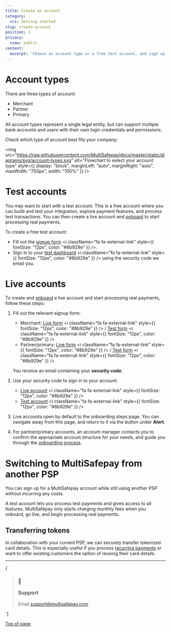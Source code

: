 ```yaml
---
title: Create an account
category:
  uri: Getting started
slug: create-account
position: 1
privacy:
  view: public
content:
  excerpt: 'Choose an account type or a free test account, and sign up.'
---
```

# Account types

There are three types of account:

* Merchant
* Partner
* Primary

All account types represent a single legal entity, but can support multiple bank accounts and users with their own login credentials and permissions.

Check which type of account best fits your company:

<img src="https://raw.githubusercontent.com/MultiSafepay/docs/master/static/diagrams/svg/account-types.svg" alt="Flowchart to select your account type" style={{ display: "block", marginLeft: "auto", marginRight: "auto", maxWidth: "750px", width: "100%" }} />

# Test accounts

You may want to start with a test account. This is a free account where you can build and test your integration, explore payment features, and process test transactions. You can then create a live account and [onboard](/docs/onboarding/) to start processing real payments.

To create a free test account:

* Fill out the <a href="https://testmerchant.multisafepay.com/signup" target="_blank">signup form</a> <i className="fa fa-external-link" style={{ fontSize: "12px", color: "#8b929e" }} />.
* Sign in to your <a href="https://testmerchant.multisafepay.com" target="_blank">test dashboard</a> <i className="fa fa-external-link" style={{ fontSize: "12px", color: "#8b929e" }} /> using the security code we email you.

# Live accounts

To create and [onboard](/docs/onboarding/) a live account and start processing real payments, follow these steps:

1. Fill out the relevant signup form:

   * Merchant: <a href="https://merchant.multisafepay.com/signup" target="_blank">Live form</a> <i className="fa fa-external-link" style={{ fontSize: "12px", color: "#8b929e" }} />  /  <a href="https://testmerchant.multisafepay.com/signup" target="_blank">Test  form</a> <i className="fa fa-external-link" style={{ fontSize: "12px", color: "#8b929e" }} />
   * Partner/primary: <a href="https://merchant.multisafepay.com/signup?partner" target="_blank">Live form</a> <i className="fa fa-external-link" style={{ fontSize: "12px", color: "#8b929e" }} />  /  <a href="https://testmerchant.multisafepay.com/signup?partner" target="_blank">Test form</a> <i className="fa fa-external-link" style={{ fontSize: "12px", color: "#8b929e" }} />

   You receive an email containing your **security code**.

2. Use your security code to sign in to your account:

   * <a href="https://merchant.multisafepay.com/" target="_blank">Live account</a> <i className="fa fa-external-link" style={{ fontSize: "12px", color: "#8b929e" }} />
   * <a href="https://testmerchant.multisafepay.com/" target="_blank">Test account</a> <i className="fa fa-external-link" style={{ fontSize: "12px", color: "#8b929e" }} />

3. Live accounts open by default to the onboarding steps page. You can navigate away from this page, and return to it via the button under **Alert**.

4. For partner/primary accounts, an account manager contacts you to confirm the appropriate account structure for your needs, and guide you through the [onboarding process](/docs/onboarding/).

# Switching to MultiSafepay from another PSP

You can sign up for a MultiSafepay account while still using another <Glossary>PSP</Glossary> without incurring any costs.

A test account lets you process test payments and gives access to all features. MultiSafepay only starts charging monthly fees when you onboard, go live, and begin processing real payments.

## Transferring tokens

In collaboration with your current PSP, we can securely transfer tokenized card details. This is especially useful if you process [recurring payments](/docs/recurring-payments/) or want to offer existing customers the option of reusing their card details.



***

<HTMLBlock>{`
<blockquote className="callout callout_info">
    <h3 className="callout-heading false">
        <span className="callout-icon">💬</span>
        <p>Support</p>
    </h3>
    <p>Email <a href="mailto:support@multisafepay.com">support@multisafepay.com</a></p>
</blockquote>
`}</HTMLBlock>

[Top of page](#)
